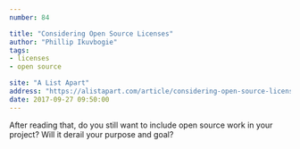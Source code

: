 ```yaml
---
number: 84

title: "Considering Open Source Licenses"
author: "Phillip Ikuvbogie"
tags:
- licenses
- open source

site: "A List Apart"
address: "https://alistapart.com/article/considering-open-source-licenses"
date: 2017-09-27 09:50:00
---
```


After reading that, do you still want to include open source work in your project? Will it derail your purpose and goal?
